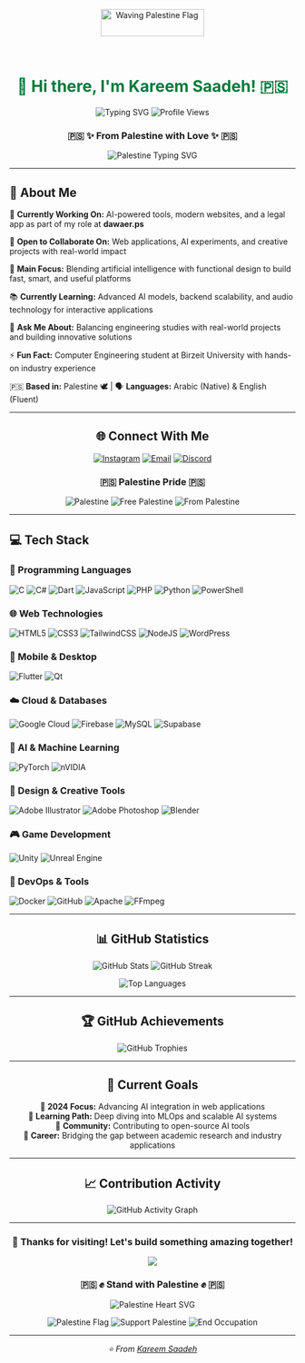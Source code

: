 <!-- Palestine-themed Background Container -->
<div align="center">

<!-- Palestine Flag Background - Animated Giphy Flag -->
<p align="center">
  <img src="https://media3.giphy.com/media/v1.Y2lkPTc5MGI3NjExNnczanoxOHIycnA4M3E4Nm9zbzlldjM1d3hldnRhY2xwcDFkOG1rbSZlcD12MV9pbnRlcm5hbF9naWZfYnlfaWQmY3Q9Zw/8c4zSICCI2BTDHco2j/giphy.gif" alt="Waving Palestine Flag" width="60%" style="max-height:80px; border-radius: 8px;" />
</p>

# <span style="color: #007A3D;">💫 Hi there, I'm Kareem Saadeh! 🇵🇸</span>

<img src="https://readme-typing-svg.herokuapp.com?font=Fira+Code&pause=1000&color=CE1126&center=true&vCenter=true&width=700&lines=🇵🇸+Palestinian+Developer;Full+Stack+Developer;AI+Enthusiast;Computer+Engineering+Student;Building+the+Future+with+Code;Free+Palestine+🕊️" alt="Typing SVG" />

<img src="https://komarev.com/ghpvc/?username=KareemSaadeh&label=Profile%20views&color=007A3D&style=for-the-badge" alt="Profile Views" />

### 🇵🇸 ✨ From Palestine with Love ✨ 🇵🇸
<img src="https://readme-typing-svg.herokuapp.com?font=Fira+Code&pause=2000&color=CE1126&center=true&vCenter=true&width=500&lines=فلسطين+حرة+🇵🇸;Free+Palestine+🕊️;من+فلسطين+بكل+حب" alt="Palestine Typing SVG" />

</div>

---

## 🚀 About Me

🔭 **Currently Working On:** AI-powered tools, modern websites, and a legal app as part of my role at **dawaer.ps**

🤝 **Open to Collaborate On:** Web applications, AI experiments, and creative projects with real-world impact

🎯 **Main Focus:** Blending artificial intelligence with functional design to build fast, smart, and useful platforms

📚 **Currently Learning:** Advanced AI models, backend scalability, and audio technology for interactive applications

💬 **Ask Me About:** Balancing engineering studies with real-world projects and building innovative solutions

⚡ **Fun Fact:** Computer Engineering student at Birzeit University with hands-on industry experience

🇵🇸 **Based in:** Palestine 🕊️ | 🗣️ **Languages:** Arabic (Native) & English (Fluent)

---

<div align="center">

## 🌐 Connect With Me

[![Instagram](https://img.shields.io/badge/Instagram-%23E4405F.svg?style=for-the-badge&logo=Instagram&logoColor=white)](https://www.instagram.com/kareem_saadeh_ps/) 
[![Email](https://img.shields.io/badge/Email-D14836?style=for-the-badge&logo=gmail&logoColor=white)](mailto:kareem.saadeh.dev@gmail.com)
[![Discord](https://img.shields.io/badge/Discord-%237289DA.svg?style=for-the-badge&logo=discord&logoColor=white)](https://discord.com/users/k4g)

### 🇵🇸 Palestine Pride 🇵🇸
![Palestine](https://img.shields.io/badge/🇵🇸_Palestine-CE1126?style=for-the-badge&logoColor=white)
![Free Palestine](https://img.shields.io/badge/Free_Palestine-007A3D?style=for-the-badge&logo=peace&logoColor=white)
![From Palestine](https://img.shields.io/badge/من_فلسطين-000000?style=for-the-badge&logoColor=white)

</div>

---

## 💻 Tech Stack

### 🔧 Programming Languages
![C](https://img.shields.io/badge/c-%2300599C.svg?style=for-the-badge&logo=c&logoColor=white) 
![C#](https://img.shields.io/badge/c%23-%23239120.svg?style=for-the-badge&logo=csharp&logoColor=white) 
![Dart](https://img.shields.io/badge/dart-%230175C2.svg?style=for-the-badge&logo=dart&logoColor=white) 
![JavaScript](https://img.shields.io/badge/javascript-%23323330.svg?style=for-the-badge&logo=javascript&logoColor=%23F7DF1E) 
![PHP](https://img.shields.io/badge/php-%23777BB4.svg?style=for-the-badge&logo=php&logoColor=white) 
![Python](https://img.shields.io/badge/python-3670A0?style=for-the-badge&logo=python&logoColor=ffdd54)
![PowerShell](https://img.shields.io/badge/PowerShell-%235391FE.svg?style=for-the-badge&logo=powershell&logoColor=white)

### 🌐 Web Technologies
![HTML5](https://img.shields.io/badge/html5-%23E34F26.svg?style=for-the-badge&logo=html5&logoColor=white) 
![CSS3](https://img.shields.io/badge/css3-%231572B6.svg?style=for-the-badge&logo=css3&logoColor=white)
![TailwindCSS](https://img.shields.io/badge/tailwindcss-%2338B2AC.svg?style=for-the-badge&logo=tailwind-css&logoColor=white) 
![NodeJS](https://img.shields.io/badge/node.js-6DA55F?style=for-the-badge&logo=node.js&logoColor=white) 
![WordPress](https://img.shields.io/badge/WordPress-%23117AC9.svg?style=for-the-badge&logo=WordPress&logoColor=white)

### 📱 Mobile & Desktop
![Flutter](https://img.shields.io/badge/Flutter-%2302569B.svg?style=for-the-badge&logo=Flutter&logoColor=white) 
![Qt](https://img.shields.io/badge/Qt-%23217346.svg?style=for-the-badge&logo=Qt&logoColor=white)

### ☁️ Cloud & Databases
![Google Cloud](https://img.shields.io/badge/GoogleCloud-%234285F4.svg?style=for-the-badge&logo=google-cloud&logoColor=white) 
![Firebase](https://img.shields.io/badge/firebase-a08021?style=for-the-badge&logo=firebase&logoColor=ffcd34) 
![MySQL](https://img.shields.io/badge/mysql-4479A1.svg?style=for-the-badge&logo=mysql&logoColor=white) 
![Supabase](https://img.shields.io/badge/Supabase-3ECF8E?style=for-the-badge&logo=supabase&logoColor=white)

### 🤖 AI & Machine Learning
![PyTorch](https://img.shields.io/badge/PyTorch-%23EE4C2C.svg?style=for-the-badge&logo=PyTorch&logoColor=white) 
![nVIDIA](https://img.shields.io/badge/cuda-000000.svg?style=for-the-badge&logo=nVIDIA&logoColor=green)

### 🎨 Design & Creative Tools
![Adobe Illustrator](https://img.shields.io/badge/adobe%20illustrator-%23FF9A00.svg?style=for-the-badge&logo=adobe%20illustrator&logoColor=white) 
![Adobe Photoshop](https://img.shields.io/badge/adobe%20photoshop-%2331A8FF.svg?style=for-the-badge&logo=adobe%20photoshop&logoColor=white) 
![Blender](https://img.shields.io/badge/blender-%23F5792A.svg?style=for-the-badge&logo=blender&logoColor=white)

### 🎮 Game Development
![Unity](https://img.shields.io/badge/unity-%23000000.svg?style=for-the-badge&logo=unity&logoColor=white) 
![Unreal Engine](https://img.shields.io/badge/unrealengine-%23313131.svg?style=for-the-badge&logo=unrealengine&logoColor=white)

### 🔧 DevOps & Tools
![Docker](https://img.shields.io/badge/docker-%230db7ed.svg?style=for-the-badge&logo=docker&logoColor=white) 
![GitHub](https://img.shields.io/badge/github-%23121011.svg?style=for-the-badge&logo=github&logoColor=white) 
![Apache](https://img.shields.io/badge/apache-%23D42029.svg?style=for-the-badge&logo=apache&logoColor=white)
![FFmpeg](https://shields.io/badge/FFmpeg-%23171717.svg?logo=ffmpeg&style=for-the-badge&labelColor=171717&logoColor=5cb85c)

---

<div align="center">

## 📊 GitHub Statistics

![GitHub Stats](https://github-readme-stats.vercel.app/api?username=KareemSaadeh&show_icons=true&theme=tokyonight&hide_border=true&count_private=true)
![GitHub Streak](https://github-readme-streak-stats.herokuapp.com/?user=KareemSaadeh&theme=tokyonight&hide_border=true)

![Top Languages](https://github-readme-stats.vercel.app/api/top-langs/?username=KareemSaadeh&theme=tokyonight&hide_border=true&layout=compact&langs_count=8)

</div>

---

<div align="center">

## 🏆 GitHub Achievements

![GitHub Trophies](https://github-profile-trophy.vercel.app/?username=KareemSaadeh&theme=tokyonight&no-frame=true&no-bg=false&margin-w=4&column=6)

</div>

---

<div align="center">

## 🎯 Current Goals

🔹 **2024 Focus:** Advancing AI integration in web applications  
🔹 **Learning Path:** Deep diving into MLOps and scalable AI systems  
🔹 **Community:** Contributing to open-source AI tools  
🔹 **Career:** Bridging the gap between academic research and industry applications  

</div>

---

<div align="center">

## 📈 Contribution Activity

![GitHub Activity Graph](https://github-readme-activity-graph.vercel.app/graph?username=KareemSaadeh&bg_color=1a1b27&color=70a5fd&line=bf91f3&point=38bdae&area=true&hide_border=true)

</div>

---

<div align="center">

### 💙 Thanks for visiting! Let's build something amazing together! 

[![](https://visitcount.itsvg.in/api?id=KareemSaadeh&icon=2&color=1)](https://visitcount.itsvg.in)

### 🇵🇸 ✊ Stand with Palestine ✊ 🇵🇸
<img src="https://readme-typing-svg.herokuapp.com?font=Fira+Code&pause=1500&color=CE1126&center=true&vCenter=true&width=400&lines=🇵🇸+فلسطين+في+القلب+🇵🇸;Palestine+in+the+Heart+❤️;Free+Palestine+Forever+🕊️" alt="Palestine Heart SVG" />

![Palestine Flag](https://img.shields.io/badge/🇵🇸_فلسطين_حرة-CE1126?style=for-the-badge&logoColor=white)
![Support Palestine](https://img.shields.io/badge/Support_Palestine-007A3D?style=for-the-badge&logoColor=white)
![End Occupation](https://img.shields.io/badge/End_Occupation-000000?style=for-the-badge&logoColor=white)

</div>

---

<div align="center">
  <i>⭐️ From <a href="https://github.com/KareemSaadeh">Kareem Saadeh</a></i>
</div>
